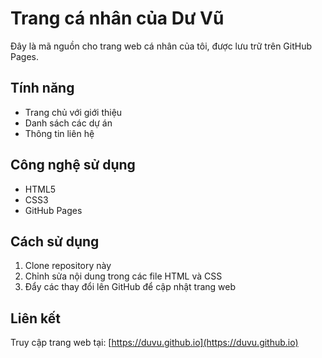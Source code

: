 # Trang cá nhân của Dư Vũ

Đây là mã nguồn cho trang web cá nhân của tôi, được lưu trữ trên GitHub Pages.

## Tính năng

- Trang chủ với giới thiệu
- Danh sách các dự án
- Thông tin liên hệ

## Công nghệ sử dụng

- HTML5
- CSS3
- GitHub Pages

## Cách sử dụng

1. Clone repository này
2. Chỉnh sửa nội dung trong các file HTML và CSS
3. Đẩy các thay đổi lên GitHub để cập nhật trang web

## Liên kết

Truy cập trang web tại: [https://duvu.github.io](https://duvu.github.io) 